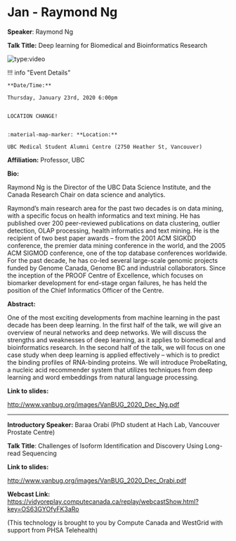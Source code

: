 # Jan - Raymond Ng

**Speaker**: Raymond Ng

**Talk Title:** Deep learning for Biomedical and Bioinformatics Research

![type:video](https://www.youtube.com/embed/RgYwkK1qMjM)

!!! info "Event Details"
    
    
    **Date/Time:**
    
    Thursday, January 23rd, 2020 6:00pm
    
    
    LOCATION CHANGE!
    
    
    :material-map-marker: **Location:**
    
    UBC Medical Student Alumni Centre (2750 Heather St, Vancouver)

**Affiliation:** Professor, UBC

**Bio:**

Raymond Ng is the Director of the UBC Data Science Institute, and the Canada Research Chair on data science and analytics.

Raymond’s main research area for the past two decades is on data mining, with a specific focus on health informatics and text mining. He has published over 200 peer-reviewed publications on data clustering, outlier detection, OLAP processing, health informatics and text mining. He is the recipient of two best paper awards – from the 2001 ACM SIGKDD conference, the premier data mining conference in the world, and the 2005 ACM SIGMOD conference, one of the top database conferences worldwide. For the past decade, he has co-led several large-scale genomic projects funded by Genome Canada, Genome BC and industrial collaborators. Since the inception of the PROOF Centre of Excellence, which focuses on biomarker development for end-stage organ failures, he has held the position of the Chief Informatics Officer of the Centre.

**Abstract:**

One of the most exciting developments from machine learning in the past decade has been deep learning. In the first half of the talk, we will give an overview of neural networks and deep networks. We will discuss the strengths and weaknesses of deep learning, as it applies to biomedical and bioinformatics research. In the second half of the talk, we will focus on one case study when deep learning is applied effectively – which is to predict the binding profiles of RNA-binding proteins. We will introduce ProbeRating, a nucleic acid recommender system that utilizes techniques from deep learning and word embeddings from natural language processing.

**Link to slides:**

<http://www.vanbug.org/images/VanBUG_2020_Dec_Ng.pdf>

---

**Introductory Speaker:** Baraa Orabi (PhD student at Hach Lab, Vancouver Prostate Centre)

**Talk Title**: Challenges of Isoform Identification and Discovery Using Long-read Sequencing

**Link to slides:**

<http://www.vanbug.org/images/VanBUG_2020_Dec_Orabi.pdf>

**Webcast Link:** <https://vidyoreplay.computecanada.ca/replay/webcastShow.html?key=OS63GYOfyFK3aRo>

(This technology is brought to you by Compute Canada and WestGrid with support from PHSA Telehealth)

